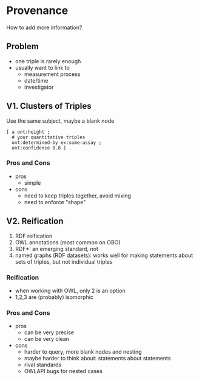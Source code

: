 # Provenance

How to add more information?

## Problem

- one triple is rarely enough
- usually want to link to
  - measurement process
  - date/time
  - investigator

## V1. Clusters of Triples

Use the same subject, maybe a blank node

```turtle
[ a ont:height ;
  # your quantitative triples
  ont:determined-by ex:some-assay ;
  ont:confidence 0.8 ] .
```

### Pros and Cons

- pros
  - simple
- cons
  - need to keep triples together, avoid mixing
  - need to enforce "shape"
  
## V2. Reification

1. RDF reification
2. OWL annotations (most common on OBO)
3. RDF*: an emerging standard, not 
4. named graphs (RDF datasets): works well for making statements about sets of triples, but not individual triples

### Reification

- when working with OWL, only 2 is an option
- 1,2,3 are (probably) isomorphic

### Pros and Cons

- pros
  - can be very precise
  - can be very clean
- cons
  - harder to query, more blank nodes and nesting
  - maybe harder to think about: statements about statements
  - rival standards
  - OWLAPI bugs for nested cases

